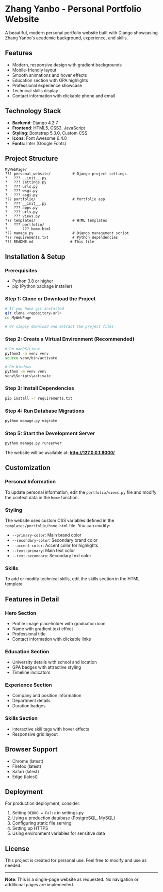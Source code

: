 # Zhang Yanbo - Personal Portfolio Website

A beautiful, modern personal portfolio website built with Django showcasing Zhang Yanbo's academic background, experience, and skills.

## Features

- Modern, responsive design with gradient backgrounds
- Mobile-friendly layout
- Smooth animations and hover effects
- Education section with GPA highlights
- Professional experience showcase
- Technical skills display
- Contact information with clickable phone and email

## Technology Stack

- **Backend**: Django 4.2.7
- **Frontend**: HTML5, CSS3, JavaScript
- **Styling**: Bootstrap 5.3.0, Custom CSS
- **Icons**: Font Awesome 6.4.0
- **Fonts**: Inter (Google Fonts)

## Project Structure

```
MyWebPage/
??? personal_website/          # Django project settings
?   ??? __init__.py
?   ??? settings.py
?   ??? urls.py
?   ??? wsgi.py
?   ??? asgi.py
??? portfolio/                 # Portfolio app
?   ??? __init__.py
?   ??? apps.py
?   ??? urls.py
?   ??? views.py
??? templates/                 # HTML templates
?   ??? portfolio/
?       ??? home.html
??? manage.py                  # Django management script
??? requirements.txt           # Python dependencies
??? README.md                 # This file
```

## Installation & Setup

### Prerequisites

- Python 3.8 or higher
- pip (Python package installer)

### Step 1: Clone or Download the Project

```bash
# If you have git installed
git clone <repository-url>
cd MyWebPage

# Or simply download and extract the project files
```

### Step 2: Create a Virtual Environment (Recommended)

```bash
# On macOS/Linux
python3 -m venv venv
source venv/bin/activate

# On Windows
python -m venv venv
venv\Scripts\activate
```

### Step 3: Install Dependencies

```bash
pip install -r requirements.txt
```

### Step 4: Run Database Migrations

```bash
python manage.py migrate
```

### Step 5: Start the Development Server

```bash
python manage.py runserver
```

The website will be available at: **http://127.0.0.1:8000/**

## Customization

### Personal Information

To update personal information, edit the `portfolio/views.py` file and modify the context data in the `home` function.

### Styling

The website uses custom CSS variables defined in the `templates/portfolio/home.html` file. You can modify:

- `--primary-color`: Main brand color
- `--secondary-color`: Secondary brand color  
- `--accent-color`: Accent color for highlights
- `--text-primary`: Main text color
- `--text-secondary`: Secondary text color

### Skills

To add or modify technical skills, edit the skills section in the HTML template.

## Features in Detail

### Hero Section
- Profile image placeholder with graduation icon
- Name with gradient text effect
- Professional title
- Contact information with clickable links

### Education Section
- University details with school and location
- GPA badges with attractive styling
- Timeline indicators

### Experience Section
- Company and position information
- Department details
- Duration badges

### Skills Section
- Interactive skill tags with hover effects
- Responsive grid layout

## Browser Support

- Chrome (latest)
- Firefox (latest)
- Safari (latest)
- Edge (latest)

## Deployment

For production deployment, consider:

1. Setting `DEBUG = False` in settings.py
2. Using a production database (PostgreSQL, MySQL)
3. Configuring static file serving
4. Setting up HTTPS
5. Using environment variables for sensitive data

## License

This project is created for personal use. Feel free to modify and use as needed.

---

**Note**: This is a single-page website as requested. No navigation or additional pages are implemented. 